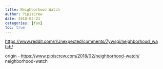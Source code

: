 ```yaml
---
title: Neighborhood Watch
author: PipisCrew
date: 2018-02-21
categories: [fun]
toc: true
---
```


https://www.reddit.com/r/Unexpected/comments/7ywsgj/neighborhood_watch/

origin - https://www.pipiscrew.com/2018/02/neighborhood-watch/ neighborhood-watch